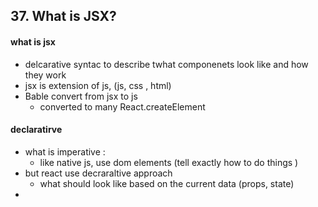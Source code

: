 ## 37. What is JSX?

#### what is jsx

- delcarative syntac to describe twhat componenets look like and how they work
- jsx is extension of js, (js, css , html)
- Bable convert from jsx to js
  - converted to many React.createElement

#### declaratirve

- what is imperative :
  - like native js, use dom elements (tell exactly how to do things )
- but react use decraraltive approach
  - what should look like based on the current data (props, state)
-
